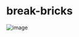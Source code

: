 # break-bricks
![image](https://github.com/user-attachments/assets/a3ba6af3-1c4c-413b-8feb-b2297b3df8b7)

